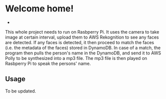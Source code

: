 # Welcome home!
-

This whole project needs to run on Rasbperry Pi. It uses the camera to take image at certain interval, upload them to AWS Rekognition to see any faces are detected. If any faces is detected, it then proceed to match the faces (i.e. the metadata of the faces) stored in DynamoDB. In case of a match, the program  then pulls the person's name in the DynamoDB, and send it to AWS Polly to be synthesized into a mp3 file. The mp3 file is then played on Rasbperry Pi to speak the persons' name.

## Usage

To be updated.
